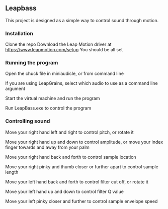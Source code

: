 ## Leapbass
This project is designed as a simple way to control sound through motion.

### Installation
Clone the repo
Download the Leap Motion driver at https://www.leapmotion.com/setup
You should be all set

### Running the program
Open the chuck file in miniaudicle, or from command line

If you are using LeapGrains, select which audio to use as a command line argument

Start the virtual machine and run the program

Run LeapBass.exe to control the program

### Controlling sound
Move your right hand left and right to control pitch, or rotate it

Move your right hand up and down to control amplitude, or move your index finger towards and away from your palm

Move your right hand back and forth to control sample location

Move your right pinky and thumb closer or further apart to control sample length

Move your left hand back and forth to control filter cut off, or rotate it

Move your left hand up and down to control filter Q value

Move your left pinky closer and further to control sample envelope speed
